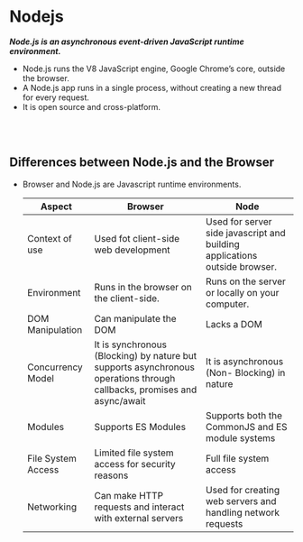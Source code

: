 # Nodejs

**_Node.js is an asynchronous event-driven JavaScript runtime environment._**

- Node.js runs the V8 JavaScript engine, Google Chrome’s core, outside the browser.
- A Node.js app runs in a single process, without creating a new thread for every request.
- It is open source and cross-platform.

<br>
<br>

## Differences between Node.js and the Browser

- Browser and Node.js are Javascript runtime environments.

  | Aspect             | Browser                                                                                                                 | Node                                                                       |
  | ------------------ | ----------------------------------------------------------------------------------------------------------------------- | -------------------------------------------------------------------------- |
  | Context of use     | Used fot client-side web development                                                                                    | Used for server side javascript and building applications outside browser. |
  | Environment        | Runs in the browser on the client-side.                                                                                 | Runs on the server or locally on your computer.                            |
  | DOM Manipulation   | Can manipulate the DOM                                                                                                  | Lacks a DOM                                                                |
  | Concurrency Model  | It is synchronous (Blocking) by nature but supports asynchronous operations through callbacks, promises and async/await | It is asynchronous (Non- Blocking) in nature                               |
  | Modules            | Supports ES Modules                                                                                                     | Supports both the CommonJS and ES module systems                           |
  | File System Access | Limited file system access for security reasons                                                                         | Full file system access                                                    |
  | Networking         | Can make HTTP requests and interact with external servers                                                               | Used for creating web servers and handling network requests                |

<br>
<br>
